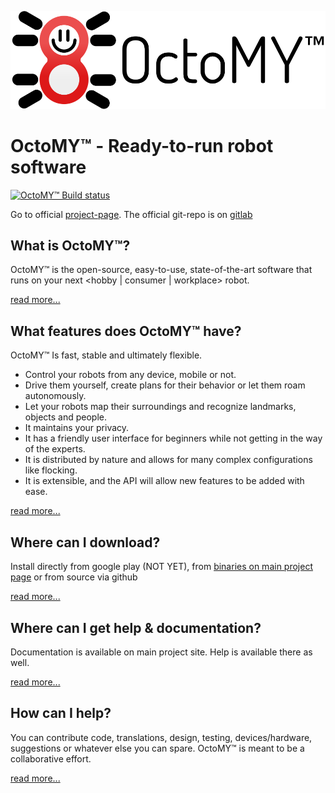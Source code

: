 ![OctoMY™ Logo](content/design/octomy_logo.png)

# OctoMY™ - Ready-to-run robot software

[![OctoMY™ Build status](https://travis-ci.org/mrdeveloperdude/OctoMY.svg?branch=master)](https://travis-ci.org/mrdeveloperdude/OctoMY)

Go to official [project-page](http://www.octomy.org). The official git-repo is on [gitlab](https://gitlab.com/octomy/octomy)

What is OctoMY™?
----------------

OctoMY™ is the open-source, easy-to-use, state-of-the-art software that runs on your next &lt;hobby &#124; consumer &#124; workplace&gt; robot.

[read more...](http://www.octomy.org/about)

What features does OctoMY™ have?
--------------------------------

OctoMY™ Is fast, stable and ultimately flexible.
 * Control your robots from any device, mobile or not.
 * Drive them yourself, create plans for their behavior or let them roam autonomously.
 * Let your robots map their surroundings and recognize landmarks, objects and people.
 * It maintains your privacy.
 * It has a friendly user interface for beginners while not getting in the way of the experts.
 * It is distributed by nature and allows for many complex configurations like flocking.
 * It is extensible, and the API will allow new features to be added with ease.

[read more...](http://www.octomy.org/about/features)

Where can I download?
---------------------

Install directly from google play (NOT YET), from [binaries on main project page](http://www.octomy.org/download) or from source via github

[read more...](http://www.octomy.org/download)

Where can I get help &amp; documentation?
-----------------------------------------

Documentation is available on main project site. Help is available there as well.

[read more...](http://www.octomy.org/documentation)

How can I help?
---------------

You can contribute code, translations, design, testing, devices/hardware, suggestions or whatever else you can spare. OctoMY™ is meant to be a collaborative effort.

[read more...](http://www.octomy.org/contribute)
